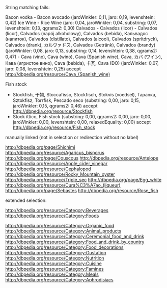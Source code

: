 
String matching fails:

Bacon vodka - Bacon avocado (jaroWinkler: 0,11, jaro: 0,19, levenshtein: 0,42)
Ice Wine - Rice Wine (jaro: 0,04, jaroWinkler: 0,04, substring: 0,07, levenshtein: 0,13, qgrams2: 0,30)
Calvados - Calvados (licor)
	- Calvados (licor), Calvados (napój alkoholowy), Calvados (bebida), Кальвадос (напиток), Calvados (distillato), Calvados (alcool), Calvados (spritdryck), Calvados (drank), カルヴァドス, Calvados (Getränk), Calvados (brandy) (jaroWinkler: 0,08, jaro: 0,13, substring: 0,14, levenshtein: 0,38, qgrams2: 0,47)
	- Cava (vino), Cava (wino), Cava (Spanish wine), Cava, カバ (ワイン), Кава (игристое вино), Cava (bebida), 卡瓦, Cava (DO) (jaroWinkler: 0,07, jaro: 0,08, levenshtein: 0,25) accept http://dbpedia.org/resource/Cava_(Spanish_wine)

Fish stock
  - Stockfish, 干物, Stoccafisso, Stockfisch, Stokvis (voedsel), Таранка, Sztokfisz, Torrfisk, Pescado seco (substring: 0,00, jaro: 0,15, jaroWinkler: 0,15, qgrams2: 0,46) accept http://dbpedia.org/resource/Stockfish
  - Stock ittico, Fish stock (substring: 0,00, qgrams2: 0,00, jaro: 0,00, jaroWinkler: 0,00, levenshtein: 0,00, relaxedEquality: 0,00) accept http://dbpedia.org/resource/Fish_stock


manually linked (not in selection or redirection without no label)

http://dbpedia.org/page/Shichimi
http://dbpedia.org/resource/Agaricus_bisporus
http://dbpedia.org/page/Couscous
http://dbpedia.org/resource/Antelope
http://dbpedia.org/resource/Apple_cider_vinegar
http://dbpedia.org/resource/Cephalopod
http://dbpedia.org/resource/Rocky_Mountain_oyster
http://dbpedia.org/resource/Triple_sec
http://dbpedia.org/page/Egg_white
http://dbpedia.org/resource/Cura%C3%A7ao_(liqueur)
http://dbpedia.org/page/Sebastes
http://dbpedia.org/resource/Rose_fish



extended selection:

http://dbpedia.org/resource/Category:Beverages
http://dbpedia.org/resource/Category:Foods

http://dbpedia.org/resource/Category:Organic_food
http://dbpedia.org/resource/Category:Animal_products
http://dbpedia.org/resource/Category:Ceremonial_food_and_drink
http://dbpedia.org/resource/Category:Food_and_drink_by_country
http://dbpedia.org/resource/Category:Food_decorations
http://dbpedia.org/resource/Category:Gustation
http://dbpedia.org/resource/Category:Nutrition
http://dbpedia.org/resource/Category:Cuisine
http://dbpedia.org/resource/Category:Famines
http://dbpedia.org/resource/Category:Meals
http://dbpedia.org/resource/Category:Aphrodisiacs
